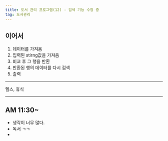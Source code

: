 ```yaml
---
title: 도서 관리 프로그램(12) - 검색 기능 수정 중
tag: 도서관리
---
```




## 이어서

1. 데이터를 가져옴 
2. 입력된 stirng값을 가져옴 
3. 비교 후 그 행을 반환  
4. 반환된 행의 데이터를 다시 검색 
5. 출력

---

헬스, 휴식

---

## AM 11:30~

+ 생각이 너무 많다.
+ 독서 ㄱㄱ
+ 





